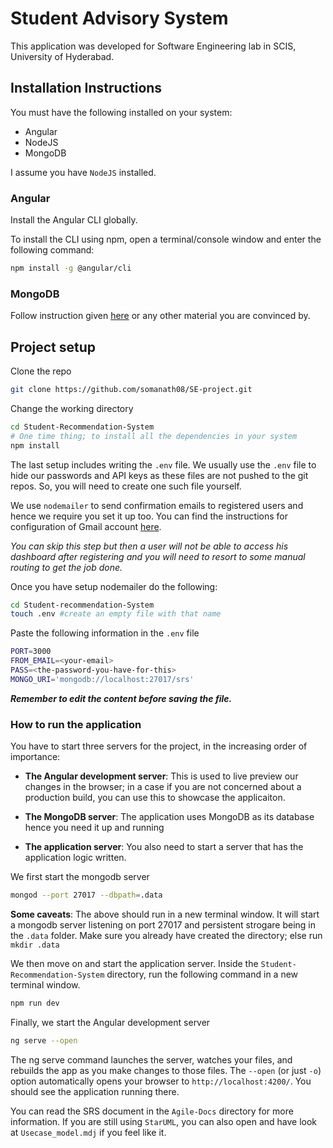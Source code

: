 # Student Advisory System

This application was developed for Software Engineering lab in SCIS, University of Hyderabad.

## Installation Instructions

You must have the following installed on your system:

- Angular
- NodeJS
- MongoDB

I assume you have `NodeJS` installed.

### Angular

Install the Angular CLI globally.

To install the CLI using npm, open a terminal/console window and enter the following command:

```bash
npm install -g @angular/cli
```

### MongoDB

Follow instruction given [here](https://www.digitalocean.com/community/tutorials/how-to-install-mongodb-on-ubuntu-18-04) or any other material you are convinced by.

## Project setup

Clone the repo

```bash
git clone https://github.com/somanath08/SE-project.git
```

Change the working directory

```bash
cd Student-Recommendation-System
# One time thing; to install all the dependencies in your system
npm install
```

The last setup includes writing the `.env` file. We usually use the `.env` file to hide our passwords and API keys as these files are not pushed to the git repos. So, you will need to create one such file yourself.

We use `nodemailer` to send confirmation emails to registered users and hence we require you set it up too. You can find the instructions for configuration of Gmail account [here](https://blog.mailtrap.io/nodemailer-gmail/#Configuring_a_Gmail_account).

*You can skip this step but then a user will not be able to access his dashboard after registering and you will need to resort to some manual routing to get the job done.*

Once you have setup nodemailer do the following:

```bash
cd Student-recommendation-System
touch .env #create an empty file with that name
```

Paste the following information in the `.env` file

```bash
PORT=3000
FROM_EMAIL=<your-email>
PASS=<the-password-you-have-for-this>
MONGO_URI='mongodb://localhost:27017/srs'
```

***Remember to edit the content before saving the file.***

### How to run the application

You have to start three servers for the project, in the increasing order of importance:

- **The Angular development server**: This is  used to live preview our changes in the browser; in a case if you are not concerned about a production build, you can use this to showcase the applicaiton.

- **The MongoDB server**: The application uses MongoDB as its database hence you need it up and running

- **The application server**: You also need to start a server that has the application logic written.

We first start the mongodb server

```bash
mongod --port 27017 --dbpath=.data
```

**Some caveats**: The above should run in a new terminal window. It will start a mongodb server listening on port 27017 and persistent strogare being in the `.data` folder. Make sure you already have created the directory; else run `mkdir .data`

We then move on and start the application server. Inside the `Student-Recommendation-System` directory, run the following command in a new terminal window.

```bash
npm run dev
```

Finally, we start the Angular development server

```bash
ng serve --open
```

The ng serve command launches the server, watches your files, and rebuilds the app as you make changes to those files. The `--open` (or just `-o`) option automatically opens your browser to `http://localhost:4200/`. You should see the application running there.

You can read the SRS document in the `Agile-Docs` directory for more information. If you are still using `StarUML`, you can also open and have look at `Usecase_model.mdj` if you feel like it.
